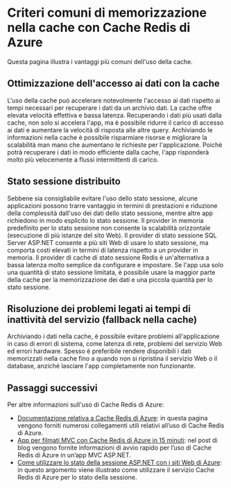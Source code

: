 <properties 
   pageTitle="Criteri comuni di memorizzazione nella cache con Cache Redis di Azure" 
   description="Informazioni su quando e perché usare Cache Redis di Azure" 
   services="redis-cache" 
   documentationCenter="" 
   authors="Rick-Anderson" 
   manager="wpickett" 
   editor=""/>

<tags
   ms.service="cache"
   ms.devlang="all"
   ms.topic="article"
   ms.tgt_pltfrm="cache-redis"
   ms.workload="tbd" 
   ms.date="11/24/2015"
   ms.author="riande"/>

# Criteri comuni di memorizzazione nella cache con Cache Redis di Azure

Questa pagina illustra i vantaggi più comuni dell'uso della cache.

## Ottimizzazione dell'accesso ai dati con la cache

L'uso della cache può accelerare notevolmente l'accesso ai dati rispetto ai tempi necessari per recuperare i dati da un archivio dati. La cache offre elevata velocità effettiva e bassa latenza. Recuperando i dati più usati dalla cache, non solo si accelera l'app, ma è possibile ridurre il carico di accesso ai dati e aumentare la velocità di risposta alle altre query. Archiviando le informazioni nella cache è possibile risparmiare risorse e migliorare la scalabilità man mano che aumentano le richieste per l'applicazione. Poiché potrà recuperare i dati in modo efficiente dalla cache, l'app risponderà molto più velocemente a flussi intermittenti di carico.

## Stato sessione distribuito
Sebbene sia consigliabile evitare l'uso dello stato sessione, alcune applicazioni possono trarre vantaggio in termini di prestazioni e riduzione della complessità dall'uso dei dati dello stato sessione, mentre altre app richiedono in modo esplicito lo stato sessione. Il provider in memoria predefinito per lo stato sessione non consente la scalabilità orizzontale (esecuzione di più istanze del sito Web). Il provider di stato sessione SQL Server ASP.NET consente a più siti Web di usare lo stato sessione, ma comporta costi elevati in termini di latenza rispetto a un provider in memoria. Il provider di cache di stato sessione Redis è un'alternativa a bassa latenza molto semplice da configurare e impostare. Se l'app usa solo una quantità di stato sessione limitata, è possibile usare la maggior parte della cache per la memorizzazione dei dati e una piccola quantità per lo stato sessione.

## Risoluzione dei problemi legati ai tempi di inattività del servizio (fallback nella cache)
 Archiviando i dati nella cache, è possibile evitare problemi all'applicazione in caso di errori di sistema, come latenza di rete, problemi del servizio Web ed errori hardware. Spesso è preferibile rendere disponibili i dati memorizzati nella cache fino a quando non si ripristina il servizio Web o il database, anziché lasciare l'app completamente non funzionante.

## Passaggi successivi
Per altre informazioni sull'uso di Cache Redis di Azure:
 
- [Documentazione relativa a Cache Redis di Azure](http://azure.microsoft.com/documentation/services/cache/): in questa pagina vengono forniti numerosi collegamenti utili relativi all’uso di Cache Redis di Azure.
- [App per filmati MVC con Cache Redis di Azure in 15 minuti](http://azure.microsoft.com/blog/2014/06/05/mvc-movie-app-with-azure-redis-cache-in-15-minutes/): nel post di blog vengono fornite informazioni di avvio rapido per l’uso di Cache Redis di Azure in un’app MVC ASP.NET.
- [Come utilizzare lo stato della sessione ASP.NET con i siti Web di Azure](../app-service-web/web-sites-dotnet-session-state-caching.md): in questo argomento viene illustrato come utilizzare il servizio Cache Redis di Azure per lo stato della sessione.

<!---HONumber=AcomDC_1203_2015-->